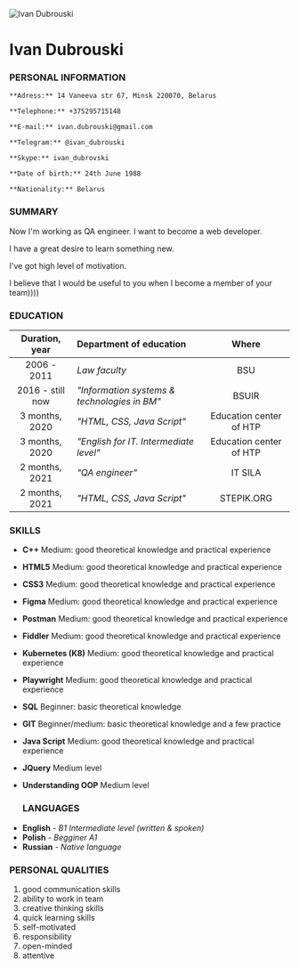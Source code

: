 ![Ivan Dubrouski](../images/1.jpg)

# **Ivan Dubrouski**

### PERSONAL INFORMATION

```
**Adress:** 14 Vaneeva str 67, Minsk 220070, Belarus

**Telephone:** +375295715148

**E-mail:** ivan.dubrouski@gmail.com

**Telegram:** @ivan_dubrouski

**Skype:** ivan_dubrovski

**Date of birth:** 24th June 1988

**Nationality:** Belarus

```

### SUMMARY

Now I'm working as QA engineer. I want to become a web developer.

I have a great desire to learn something new.

I've got high level of motivation.

I believe that I would be useful to you when I become a member of your team))))

### EDUCATION

|  Duration, year  | Department of education                      |          Where          |
| :--------------: | :------------------------------------------- | :---------------------: |
|   2006 - 2011    | _Law faculty_                                |           BSU           |
| 2016 - still now | _"Information systems & technologies in BM"_ |          BSUIR          |
|  3 months, 2020  | _"HTML, CSS, Java Script"_                   | Education center of HTP |
|  3 months, 2020  | _"English for IT. Intermediate level"_       | Education center of HTP |
|  2 months, 2021  | _"QA engineer"_                              |         IT SILA         |
|  2 months, 2021  | _"HTML, CSS, Java Script"_                   |       STEPIK.ORG        |

### SKILLS

- **C++**
  Medium: good theoretical knowledge and practical experience
- **HTML5**
  Medium: good theoretical knowledge and practical experience
- **CSS3**
  Medium: good theoretical knowledge and practical experience
- **Figma**
  Medium: good theoretical knowledge and practical experience
- **Postman**
  Medium: good theoretical knowledge and practical experience
- **Fiddler**
  Medium: good theoretical knowledge and practical experience
- **Kubernetes (K8)**
  Medium: good theoretical knowledge and practical experience
- **Playwright**
  Medium: good theoretical knowledge and practical experience
- **SQL**
  Beginner: basic theoretical knowledge
- **GIT**
  Beginner/medium: basic theoretical knowledge and a few practice
- **Java Script**
  Medium: good theoretical knowledge and practical experience
- **JQuery**
  Medium level
- **Understanding OOP**
  Medium level

  ### LANGUAGES

* **English** - _B1 Intermediate level (written & spoken)_
* **Polish** - _Begginer A1_
* **Russian** - _Native language_

### PERSONAL QUALITIES

1. good communication skills
2. ability to work in team
3. creative thinking skills
4. quick learning skills
5. self-motivated
6. responsibility
7. open-minded
8. attentive
